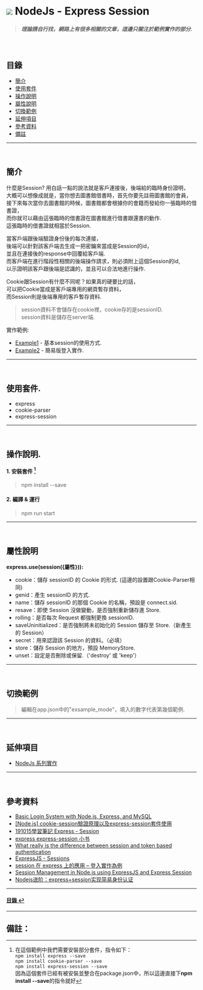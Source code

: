 # ![](https://drive.google.com/uc?id=10INx5_pkhMcYRdx_OO4rXNXxcsvPtBYq) NodeJs - Express Session
> ##### 理論請自行找，網路上有很多相關的文章，這邊只關注於範例實作的部分.

<br>

<!--ts-->
## 目錄
* [簡介](#簡介)
* [使用套件](#使用套件)
* [操作說明](#操作說明)
* [屬性說明](#屬性說明)
* [切換範例](#切換範例)
* [延伸項目](#延伸項目)
* [參考資料](#參考資料)
* [備註](#備註)
<!--te-->

---
<br>

## 簡介
什麼是Session? 用白話一點的說法就是客戶連接後，後端給的臨時身份證明，<br>
大概可以想像成就是，當你想去圖書館借書時，首先你要先註冊圖書館的會員，<br>
接下來每次當你去圖書館的時候，圖書館都會根據你的會籍而發給你一張臨時的借書證，<br>
而你就可以藉由這張臨時的借書證在圖書館進行借書跟還書的動作.<br>
這張臨時的借書證就相當於Session.<br>

當客戶端跟後端驗證身份後的每次連接，<br>
後端可以針對該客戶端去生成一把密鑰來當成是Session的id，<br>
並且在連接後的response中回覆給客戶端.<br>
而客戶端在進行階段性相關的後端操作請求，則必須附上這個Session的id,<br>
以示證明該客戶跟後端是認識的，並且可以合法地進行操作.<br>

Cookie跟Session有什麼不同呢？如果真的硬要比的話，<br>
可以把Cookie當成是客戶端專用的網頁暫存資料，<br>
而Session則是後端專用的客戶暫存資料.<br>

> session資料不會儲存在cookie裡，cookie存的是sessionID.<br>
> session資料是儲存在server端.<br>

實作範例:
- [Example1](https://github.com/RC-Dev-Tech/nodejs-express-session/blob/main/src/examples/example1.ts) - 基本session的使用方式.
- [Example2](https://github.com/RC-Dev-Tech/nodejs-express-session/blob/main/src/examples/example2.ts) - 簡易版登入實作.

---
<br>

## 使用套件.
- express
- cookie-parser
- express-session

---
<br>

## 操作說明.
#### 1. 安裝套件 [^1]
> npm install --save
#### 2. 編譯 & 運行
> npm run start

---
<br>

## 屬性說明
**express.use(session({屬性})):**
- cookie：儲存 sessionID 的 Cookie 的形式. (這邊的設置跟Cookie-Parser相同)
- genid：產生 sessionID 的方式.
- name：儲存 sessionID 的那個 Cookie 的名稱，預設是 connect.sid.
- resave：即使 Session 沒做變動，是否強制重新儲存進 Store.
- rolling：是否每次 Request 都強制更換 sessionID.
- saveUninitialized：是否強制將未初始化的 Session 儲存至 Store.（新產生的 Session）
- secret：用來認證該 Session 的資料。（必填）
- store：儲存 Session 的地方，預設 MemoryStore.
- unset：設定是否刪除或保留.（'destroy' 或 'keep'）

---
<br>

## 切換範例
> 編輯在app.json中的"exsample_mode"，填入的數字代表第幾個範例.

---
<br>

## 延伸項目
* [NodeJs 系列實作](https://github.com/RC-Dev-Tech/nodejs-index) <br>

---
<br>

## 參考資料
* [Basic Login System with Node.js, Express, and MySQL](https://codeshack.io/basic-login-system-nodejs-express-mysql/) <br>
* [[Node.js] cookie-session驗證原理以及express-session套件使用](https://medium.com/johnny%E7%9A%84%E8%BD%89%E8%81%B7%E5%B7%A5%E7%A8%8B%E5%B8%AB%E7%AD%86%E8%A8%98/node-js-cookie-session%E9%A9%97%E8%AD%89%E5%8E%9F%E7%90%86%E4%BB%A5%E5%8F%8Aexpress-session%E5%A5%97%E4%BB%B6%E4%BD%BF%E7%94%A8-aeafa386837e) <br>
* [191015學習筆記 Express - Session](https://ithelp.ithome.com.tw/articles/10228375) <br>
* [express express-session 小书](https://segmentfault.com/a/1190000017341279?utm_source=sf-similar-article) <br>
* [What really is the difference between session and token based authentication](https://dev.to/thecodearcher/what-really-is-the-difference-between-session-and-token-based-authentication-2o39) <br>
* [ExpressJS - Sessions](https://www.tutorialspoint.com/expressjs/expressjs_sessions.htm#) <br>
* [session 在 express 上的應用 – 登入實作為例](https://ithelp.ithome.com.tw/articles/10187464) <br>
* [Session Management in Node.js using ExpressJS and Express Session](https://www.section.io/engineering-education/session-management-in-nodejs-using-expressjs-and-express-session/) <br>
* [Nodejs进阶：express+session实现简易身份认证](https://www.cnblogs.com/chyingp/p/nodejs-learning-express-session.html) <br>

---
<!--ts-->
#### [目錄 ↩](#目錄)
<!--te-->
---
## 備註：

[^1]: 在這個範例中我們需要安裝部分套件，指令如下：<br>
`npm install express --save` <br>
`npm install cookie-parser --save` <br>
`npm install express-session --save` <br>
因為這個套件已經有被安裝並整合在package.json中，所以這邊直接下**npm install --save**的指令就好